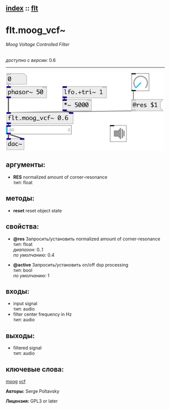 [index](index.html) :: [flt](category_flt.html)
---

# flt.moog_vcf~

###### Moog Voltage Controlled Filter

*доступно с версии:* 0.6

---




[![example](../examples/img/flt.moog_vcf~.jpg)](../examples/pd/flt.moog_vcf~.pd)



## аргументы:

* **RES**
normalized amount of corner-resonance<br>
_тип:_ float<br>



## методы:

* **reset**
reset object state<br>




## свойства:

* **@res** 
Запросить/установить normalized amount of corner-resonance<br>
_тип:_ float<br>
_диапазон:_ 0..1<br>
_по умолчанию:_ 0.4<br>

* **@active** 
Запросить/установить on/off dsp processing<br>
_тип:_ bool<br>
_по умолчанию:_ 1<br>



## входы:

* input signal<br>
_тип:_ audio
* filter center frequency in Hz<br>
_тип:_ audio



## выходы:

* filtered signal<br>
_тип:_ audio



## ключевые слова:

[moog](keywords/moog.html)
[vcf](keywords/vcf.html)






**Авторы:** Serge Poltavsky




**Лицензия:** GPL3 or later





